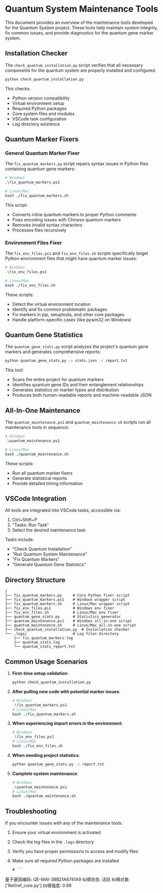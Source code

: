 # Quantum System Maintenance Tools

This document provides an overview of the maintenance tools developed for the Quantum System project. These tools help maintain system integrity, fix common issues, and provide diagnostics for the quantum gene marker system.

## Installation Checker

The `check_quantum_installation.py` script verifies that all necessary components for the quantum system are properly installed and configured.

```bash
python check_quantum_installation.py
```

This checks:
- Python version compatibility
- Virtual environment setup
- Required Python packages
- Core system files and modules
- VSCode task configuration
- Log directory existence

## Quantum Marker Fixers

### General Quantum Marker Fixer

The `fix_quantum_markers.py` script repairs syntax issues in Python files containing quantum gene markers:

```bash
# Windows
.\fix_quantum_markers.ps1

# Linux/Mac
bash ./fix_quantum_markers.sh
```

This script:
- Converts inline quantum markers to proper Python comments
- Fixes encoding issues with Chinese quantum markers
- Removes invalid syntax characters
- Processes files recursively

### Environment Files Fixer

The `fix_env_files.ps1` and `fix_env_files.sh` scripts specifically target Python environment files that might have quantum marker issues:

```bash
# Windows
.\fix_env_files.ps1

# Linux/Mac
bash ./fix_env_files.sh
```

These scripts:
- Detect the virtual environment location
- Identify and fix common problematic packages
- Fix markers in pip, setuptools, and other core packages
- Handle platform-specific cases (like pywin32 on Windows)

## Quantum Gene Statistics

The `quantum_gene_stats.py` script analyzes the project's quantum gene markers and generates comprehensive reports:

```bash
python quantum_gene_stats.py -o stats.json -r report.txt
```

This tool:
- Scans the entire project for quantum markers
- Identifies quantum gene IDs and their entanglement relationships
- Generates statistics on marker types and distribution
- Produces both human-readable reports and machine-readable JSON

## All-In-One Maintenance

The `quantum_maintenance.ps1` and `quantum_maintenance.sh` scripts run all maintenance tools in sequence:

```bash
# Windows
.\quantum_maintenance.ps1

# Linux/Mac
bash ./quantum_maintenance.sh
```

These scripts:
- Run all quantum marker fixers
- Generate statistical reports
- Provide detailed timing information

## VSCode Integration

All tools are integrated into VSCode tasks, accessible via:
1. Ctrl+Shift+P
2. "Tasks: Run Task"
3. Select the desired maintenance task

Tasks include:
- "Check Quantum Installation"
- "Run Quantum System Maintenance"
- "Fix Quantum Markers"
- "Generate Quantum Gene Statistics"

## Directory Structure

```
/
├── fix_quantum_markers.py     # Core Python fixer script
├── fix_quantum_markers.ps1    # Windows wrapper script
├── fix_quantum_markers.sh     # Linux/Mac wrapper script
├── fix_env_files.ps1          # Windows env fixer
├── fix_env_files.sh           # Linux/Mac env fixer
├── quantum_gene_stats.py      # Statistics generator
├── quantum_maintenance.ps1    # Windows all-in-one script
├── quantum_maintenance.sh     # Linux/Mac all-in-one script
├── check_quantum_installation.py  # Installation checker
└── .logs/                     # Log files directory
    ├── fix_quantum_markers.log
    ├── quantum_stats.log
    └── quantum_stats_report.txt
```

## Common Usage Scenarios

1. **First-time setup validation**:
   ```bash
   python check_quantum_installation.py
   ```

2. **After pulling new code with potential marker issues**:
   ```bash
   # Windows
   .\fix_quantum_markers.ps1
   # Linux/Mac
   bash ./fix_quantum_markers.sh
   ```

3. **When experiencing import errors in the environment**:
   ```bash
   # Windows
   .\fix_env_files.ps1
   # Linux/Mac
   bash ./fix_env_files.sh
   ```

4. **When needing project statistics**:
   ```bash
   python quantum_gene_stats.py -r report.txt
   ```

5. **Complete system maintenance**:
   ```bash
   # Windows
   .\quantum_maintenance.ps1
   # Linux/Mac
   bash ./quantum_maintenance.sh
   ```

## Troubleshooting

If you encounter issues with any of the maintenance tools:

1. Ensure your virtual environment is activated
2. Check the log files in the `.logs` directory
3. Verify you have proper permissions to access and modify files
4. Make sure all required Python packages are installed 

    ```
    # ```
量子基因编码: QE-MAI-3BB21A6741A9
纠缠状态: 活跃
纠缠对象: ['Ref/ref_core.py']
纠缠强度: 0.98
```    ```
    